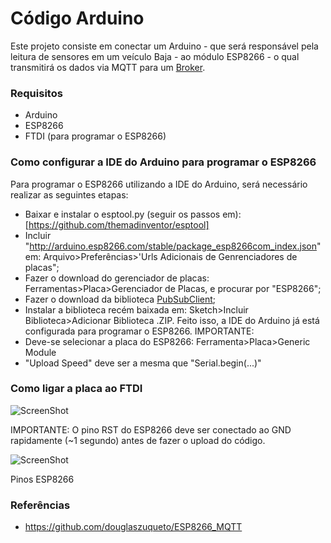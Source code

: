 # Código Arduino
Este projeto consiste em conectar um Arduino - que será responsável pela leitura de sensores em um veículo Baja - ao módulo ESP8266 - o qual transmitirá os dados via MQTT para um [Broker](https://github.com/ypereirars/mqtt-broker).

### Requisitos
* Arduino
* ESP8266
* FTDI (para programar o ESP8266)

### Como configurar a IDE do Arduino para programar o ESP8266
Para programar o ESP8266 utilizando a IDE do Arduino, será necessário realizar as seguintes etapas:
* Baixar e instalar o esptool.py (seguir os passos em): [https://github.com/themadinventor/esptool]
* Incluir "http://arduino.esp8266.com/stable/package_esp8266com_index.json" em: Arquivo>Preferências>'Urls Adicionais de Genrenciadores de placas";
* Fazer o download do gerenciador de placas: Ferramentas>Placa>Gerenciador de Placas, e procurar por "ESP8266";
* Fazer o download da biblioteca [PubSubClient](https://github.com/knolleary/pubsubclient);
* Instalar a biblioteca recém baixada em: Sketch>Incluir Biblioteca>Adicionar Biblioteca .ZIP.
Feito isso, a IDE do Arduino já está configurada para programar o ESP8266.
IMPORTANTE: 
* Deve-se selecionar a placa do ESP8266: Ferramenta>Placa>Generic Module
* "Upload Speed" deve ser a mesma que "Serial.begin(...)"

### Como ligar a placa ao FTDI
![ScreenShot](http://iot-playground.com/images/articles/016/esp8266-reflash-firmware.png)

IMPORTANTE: O pino RST do ESP8266 deve ser conectado ao GND rapidamente (~1 segundo) antes de fazer o upload do código.

![ScreenShot](https://raw.githubusercontent.com/guyz/pyesp8266/master/esp8266_pinout.png)

Pinos ESP8266

### Referências
* https://github.com/douglaszuqueto/ESP8266_MQTT
